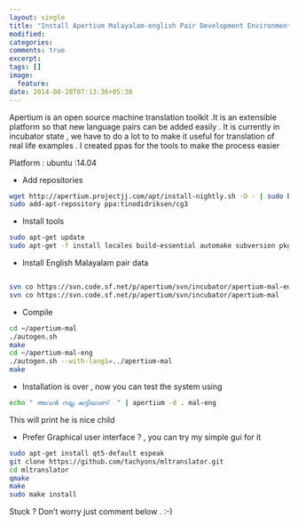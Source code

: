 ```yaml
---
layout: single
title: "Install Apertium Malayalam-english Pair Development Environment in Ubuntu"
modified:
categories:
comments: true
excerpt:
tags: []
image:
  feature:
date: 2014-08-20T07:13:36+05:30
---
```

Apertium is an open source machine translation toolkit .It is an extensible platform so that new language pairs can be added easily . It is currently in incubator state , we have to do a lot to to make it useful for translation of real life examples . I created ppas for the tools to make the process easier

Platform : ubuntu :14.04

* Add repositories

```bash
wget http://apertium.projectjj.com/apt/install-nightly.sh -O - | sudo bash
sudo add-apt-repository ppa:tinodidriksen/cg3
```

* Install tools

```bash
sudo apt-get update
sudo apt-get -f install locales build-essential automake subversion pkg-config gawk libtool apertium-all-dev

```

* Install English Malayalam pair data

```bash

svn co https://svn.code.sf.net/p/apertium/svn/incubator/apertium-mal-eng/
svn co https://svn.code.sf.net/p/apertium/svn/incubator/apertium-mal
```

* Compile

```bash
cd ~/apertium-mal
./autogen.sh
make
cd ~/apertium-mal-eng
./autogen.sh --with-lang1=../apertium-mal
make
```

* Installation is over , now you can test the system using

```bash
echo " അവന്‍ നല്ല കുട്ടിയാണ്  " | apertium -d . mal-eng
```

This will print
he is nice child
* Prefer Graphical user interface ? , you can try my simple gui for it

```bash
sudo apt-get install qt5-default espeak
git clone https://github.com/tachyons/mltranslator.git
cd mltranslator
qmake
make
sudo make install
```
Stuck ? Don’t worry just comment below . :-)
